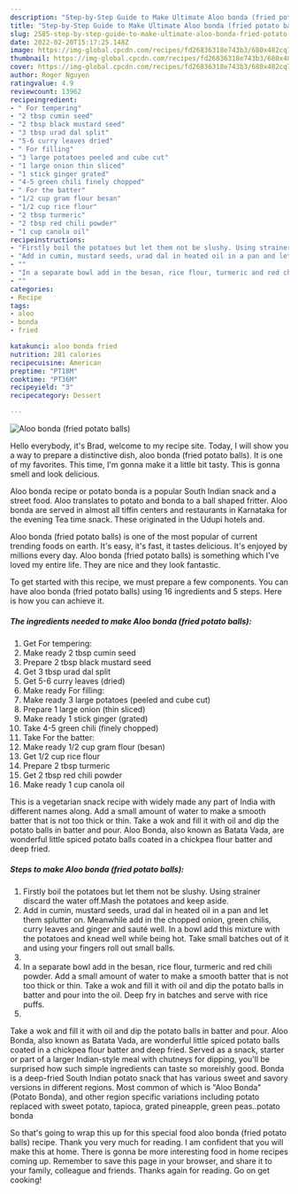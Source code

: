 ```yaml
---
description: "Step-by-Step Guide to Make Ultimate Aloo bonda (fried potato balls)"
title: "Step-by-Step Guide to Make Ultimate Aloo bonda (fried potato balls)"
slug: 2585-step-by-step-guide-to-make-ultimate-aloo-bonda-fried-potato-balls
date: 2022-02-20T15:17:25.148Z
image: https://img-global.cpcdn.com/recipes/fd26836318e743b3/680x482cq70/aloo-bonda-fried-potato-balls-recipe-main-photo.jpg
thumbnail: https://img-global.cpcdn.com/recipes/fd26836318e743b3/680x482cq70/aloo-bonda-fried-potato-balls-recipe-main-photo.jpg
cover: https://img-global.cpcdn.com/recipes/fd26836318e743b3/680x482cq70/aloo-bonda-fried-potato-balls-recipe-main-photo.jpg
author: Roger Nguyen
ratingvalue: 4.9
reviewcount: 13962
recipeingredient:
- " For tempering"
- "2 tbsp cumin seed"
- "2 tbsp black mustard seed"
- "3 tbsp urad dal split"
- "5-6 curry leaves dried"
- " For filling"
- "3 large potatoes peeled and cube cut"
- "1 large onion thin sliced"
- "1 stick ginger grated"
- "4-5 green chili finely chopped"
- " For the batter"
- "1/2 cup gram flour besan"
- "1/2 cup rice flour"
- "2 tbsp turmeric"
- "2 tbsp red chili powder"
- "1 cup canola oil"
recipeinstructions:
- "Firstly boil the potatoes but let them not be slushy. Using strainer discard the water off.Mash the potatoes and keep aside."
- "Add in cumin, mustard seeds, urad dal in heated oil in a pan and let them splutter on. Meanwhile add in the chopped onion, green chilis, curry leaves and ginger and sauté well. In a bowl add this mixture with the potatoes and knead well while being hot. Take small batches out of it and using your fingers roll out small balls."
- ""
- "In a separate bowl add in the besan, rice flour, turmeric and red chili powder. Add a small amount of water to make a smooth batter that is not too thick or thin. Take a wok and fill it with oil and dip the potato balls in batter and pour into the oil. Deep fry in batches and serve with rice puffs."
- ""
categories:
- Recipe
tags:
- aloo
- bonda
- fried

katakunci: aloo bonda fried 
nutrition: 281 calories
recipecuisine: American
preptime: "PT18M"
cooktime: "PT36M"
recipeyield: "3"
recipecategory: Dessert

---
```



![Aloo bonda (fried potato balls)](https://img-global.cpcdn.com/recipes/fd26836318e743b3/680x482cq70/aloo-bonda-fried-potato-balls-recipe-main-photo.jpg)

Hello everybody, it's Brad, welcome to my recipe site. Today, I will show you a way to prepare a distinctive dish, aloo bonda (fried potato balls). It is one of my favorites. This time, I'm gonna make it a little bit tasty. This is gonna smell and look delicious.

Aloo bonda recipe or potato bonda is a popular South Indian snack and a street food. Aloo translates to potato and bonda to a ball shaped fritter. Aloo bonda are served in almost all tiffin centers and restaurants in Karnataka for the evening Tea time snack. These originated in the Udupi hotels and.

Aloo bonda (fried potato balls) is one of the most popular of current trending foods on earth. It's easy, it's fast, it tastes delicious. It's enjoyed by millions every day. Aloo bonda (fried potato balls) is something which I've loved my entire life. They are nice and they look fantastic.


To get started with this recipe, we must prepare a few components. You can have aloo bonda (fried potato balls) using 16 ingredients and 5 steps. Here is how you can achieve it.

<!--inarticleads1-->

##### The ingredients needed to make Aloo bonda (fried potato balls):

1. Get  For tempering:
1. Make ready 2 tbsp cumin seed
1. Prepare 2 tbsp black mustard seed
1. Get 3 tbsp urad dal split
1. Get 5-6 curry leaves (dried)
1. Make ready  For filling:
1. Make ready 3 large potatoes (peeled and cube cut)
1. Prepare 1 large onion (thin sliced)
1. Make ready 1 stick ginger (grated)
1. Take 4-5 green chili (finely chopped)
1. Take  For the batter:
1. Make ready 1/2 cup gram flour (besan)
1. Get 1/2 cup rice flour
1. Prepare 2 tbsp turmeric
1. Get 2 tbsp red chili powder
1. Make ready 1 cup canola oil


This is a vegetarian snack recipe with widely made any part of India with different names along. Add a small amount of water to make a smooth batter that is not too thick or thin. Take a wok and fill it with oil and dip the potato balls in batter and pour. Aloo Bonda, also known as Batata Vada, are wonderful little spiced potato balls coated in a chickpea flour batter and deep fried. 

<!--inarticleads2-->

##### Steps to make Aloo bonda (fried potato balls):

1. Firstly boil the potatoes but let them not be slushy. Using strainer discard the water off.Mash the potatoes and keep aside.
1. Add in cumin, mustard seeds, urad dal in heated oil in a pan and let them splutter on. Meanwhile add in the chopped onion, green chilis, curry leaves and ginger and sauté well. In a bowl add this mixture with the potatoes and knead well while being hot. Take small batches out of it and using your fingers roll out small balls.
1. 
1. In a separate bowl add in the besan, rice flour, turmeric and red chili powder. Add a small amount of water to make a smooth batter that is not too thick or thin. Take a wok and fill it with oil and dip the potato balls in batter and pour into the oil. Deep fry in batches and serve with rice puffs.
1. 


Take a wok and fill it with oil and dip the potato balls in batter and pour. Aloo Bonda, also known as Batata Vada, are wonderful little spiced potato balls coated in a chickpea flour batter and deep fried. Served as a snack, starter or part of a larger Indian-style meal with chutneys for dipping, you'll be surprised how such simple ingredients can taste so moreishly good. Bonda is a deep-fried South Indian potato snack that has various sweet and savory versions in different regions. Most common of which is "Aloo Bonda" (Potato Bonda), and other region specific variations including potato replaced with sweet potato, tapioca, grated pineapple, green peas..potato bonda 

So that's going to wrap this up for this special food aloo bonda (fried potato balls) recipe. Thank you very much for reading. I am confident that you will make this at home. There is gonna be more interesting food in home recipes coming up. Remember to save this page in your browser, and share it to your family, colleague and friends. Thanks again for reading. Go on get cooking!
